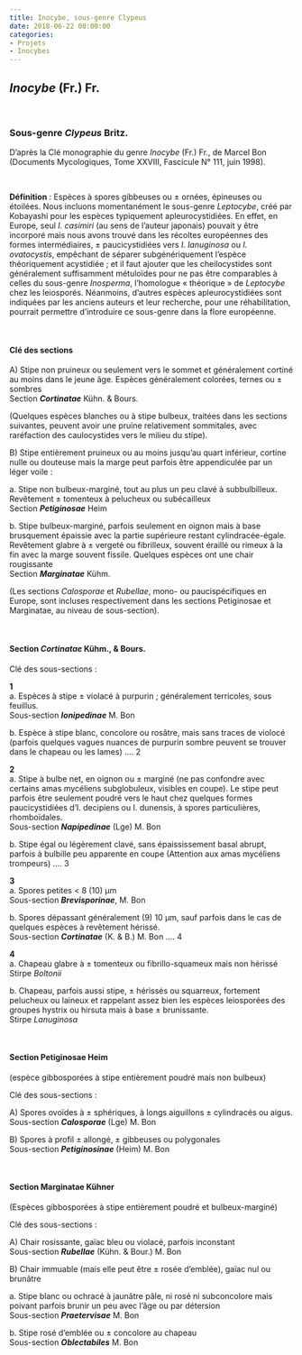 ```yaml
---
title: Inocybe, sous-genre Clypeus
date: 2018-06-22 00:00:00
categories: 
- Projets
- Inocybes
---
```


## *Inocybe* (Fr.) Fr.
<p>&nbsp; </p>

### Sous-genre _Clypeus_ Britz.
D’après la Clé monographie du genre *Inocybe* (Fr.) Fr., de Marcel Bon
(Documents Mycologiques, Tome XXVIII, Fascicule N° 111, juin 1998).
<p>&nbsp; </p>

**Définition** : Espèces à spores gibbeuses ou ± ornées, épineuses ou étoilées. Nous incluons momentanément le sous-genre *Leptocybe*, créé par Kobayashi pour les espèces typiquement apleurocystidiées. En effet, en Europe, seul *I. casimiri* (au sens de l’auteur japonais) pouvait y être incorporé mais nous avons trouvé dans les récoltes européennes des formes intermédiaires, ± paucicystidiées vers *I. lanuginosa* ou *I. ovatocystis*, empêchant de séparer subgénériquement l’espèce théoriquement acystidiée ; et il faut ajouter que les cheilocystides sont généralement suffisamment métuloïdes pour ne pas être comparables à celles du sous-genre *Inosperma*, l’homologue « théorique » de *Leptocybe* chez les leiosporés. Néanmoins, d’autres espèces apleurocystidiées sont indiquées par les anciens auteurs et leur recherche, pour une réhabilitation, pourrait permettre d’introduire ce sous-genre dans la flore européenne.
<p>&nbsp; </p>

#### Clé des sections

A)	Stipe non pruineux ou seulement vers le sommet et généralement cortiné au moins dans le jeune âge. Espèces généralement colorées, ternes ou ± sombres <br/>
Section **_Cortinatae_** Kühn. & Bours.

(Quelques espèces blanches ou à stipe bulbeux, traitées dans les sections suivantes, peuvent avoir une pruine relativement sommitales, avec raréfaction des caulocystides vers le milieu du stipe).

B)	Stipe entièrement pruineux ou au moins jusqu’au quart inférieur, cortine nulle ou douteuse mais la marge peut parfois être appendiculée par un léger voile :

  a.	Stipe non bulbeux-marginé, tout au plus un peu clavé à subbulbilleux. Revêtement ± tomenteux à pelucheux ou subécailleux <br/>
Section **_Petiginosae_** Heim

  b.	Stipe bulbeux-marginé, parfois seulement en oignon mais à base brusquement épaissie avec la partie supérieure restant cylindracée-égale. Revêtement glabre à ± vergeté ou fibrilleux, souvent éraillé ou rimeux à la fin avec la marge souvent fissile. Quelques espèces ont une chair rougissante <br/>
Section **_Marginatae_** Kühm.

(Les sections *Calosporae* et *Rubellae*, mono- ou paucispécifiques en Europe, sont incluses respectivement dans les sections Petiginosae et Marginatae, au niveau de sous-section).
<p>&nbsp; </p>

#### Section *Cortinatae* Kühm., & Bours.

Clé des sous-sections :

**1** <br/>
a.	Espèces à stipe ± violacé à purpurin ; généralement terricoles, sous feuillus. <br/>
Sous-section **_Ionipedinae_** M. Bon

b.	Espèce à stipe blanc, concolore ou rosâtre, mais sans traces de violocé (parfois quelques vagues nuances de purpurin sombre peuvent se trouver dans le chapeau ou les lames) .... 2

**2** <br/>
a.	Stipe à bulbe net, en oignon ou ± marginé (ne pas confondre avec certains amas mycéliens subglobuleux, visibles en coupe). Le stipe peut parfois être seulement poudré vers le haut chez quelques formes paucicystidiées d’I. decipiens ou I. dunensis, à spores particulières, rhomboïdales. <br/>
Sous-section **_Napipedinae_** (Lge) M. Bon

b.	Stipe égal ou légèrement clavé, sans épaississement basal abrupt, parfois à bulbille peu apparente en coupe (Attention aux amas mycéliens trompeurs) .... 3

**3** <br/>
a.	Spores petites < 8 (10) μm <br/>
Sous-section **_Brevisporinae_**, M. Bon

b.	Spores dépassant généralement (9) 10 μm, sauf parfois dans le cas de quelques espèces à revêtement hérissé. <br/>
Sous-section **_Cortinatae_** (K. & B.) M. Bon .... 4

**4** <br/>
a.	Chapeau glabre à ± tomenteux ou fibrillo-squameux mais non hérissé <br/>
Stirpe *Boltonii*

b.	Chapeau, parfois aussi stipe, ± hérissés ou squarreux, fortement pelucheux ou laineux et rappelant assez bien les espèces leiosporées des groupes hystrix ou hirsuta mais à base ± brunissante. <br/>
Stirpe *Lanuginosa*
<p>&nbsp; </p>

#### Section Petiginosae Heim
(espèce gibbosporées à stipe entièrement poudré mais non bulbeux)

Clé des sous-sections :

A)	Spores ovoïdes à ± sphériques, à longs aiguillons ± cylindracés ou aigus. <br/>
Sous-section **_Calosporae_** (Lge) M. Bon

B)	Spores à profil ± allongé, ± gibbeuses ou polygonales <br/>
Sous-section **_Petiginosinae_** (Heim) M. Bon
<p>&nbsp; </p>

#### Section Marginatae Kühner
(Espèces gibbosporées à stipe entièrement poudré et bulbeux-marginé)

Clé des sous-sections :

A)	Chair rosissante, gaïac bleu ou violacé, parfois inconstant <br/>
Sous-section **_Rubellae_** (Kühn. & Bour.) M. Bon

B)	Chair immuable (mais elle peut être ± rosée d’emblée), gaïac nul ou brunâtre

  a.	Stipe blanc ou ochracé à jaunâtre pâle, ni rosé ni subconcolore mais poivant parfois brunir un peu avec l’âge ou par détersion <br/> Sous-section **_Praetervisae_** M. Bon

  b.	Stipe rosé d’emblée ou ± concolore au chapeau <br/>
Sous-section **_Oblectabiles_** M. Bon
